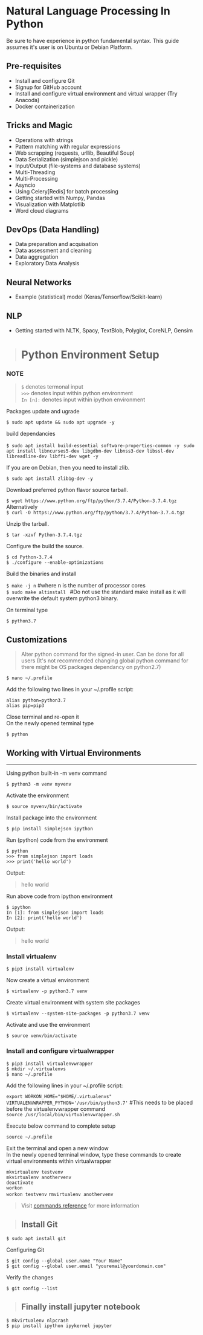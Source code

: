 # **Natural Language Processing In Python**

Be sure to have experience in python fundamental syntax. This guide assumes it's user is on Ubuntu or Debian Platform.

## Pre-requisites 
- Install and configure Git
- Signup for GitHub account
- Install and configure virtual environment and virtual wrapper (Try Anacoda)
- Docker containerization

## Tricks and Magic
- Operations with strings
- Pattern matching with regular expressions
- Web scrapping (requests, urllib, Beautiful Soup)
- Data Serialization (simplejson and pickle)
- Input/Output (file-systems and database systems)
- Multi-Threading
- Multi-Processing
- Asyncio
- Using Celery[Redis] for batch processing
- Getting started with Numpy, Pandas
- Visualization with Matplotlib
- Word cloud diagrams

## DevOps (Data Handling)
- Data preparation and acquisation
- Data assessment and cleaning
- Data aggregation
- Exploratory Data Analysis

## Neural Networks
- Example (statistical) model (Keras/Tensorflow/Scikit-learn)

## NLP
- Getting started with NLTK, Spacy, TextBlob, Polyglot, CoreNLP, Gensim


> # Python Environment Setup

### **NOTE**
>    `$` denotes termonal input  
>    `>>>`  denotes input within python environment  
>  `In [n]:` denotes input within ipython environment

Packages update and ugrade  

`$ sudo apt update && sudo apt upgrade -y`  

build dependancies  

`$ sudo apt install build-essential software-properties-common -y ` 
` sudo apt install libncurses5-dev libgdbm-dev libnss3-dev libssl-dev libreadline-dev libffi-dev wget -y
`

If you are on Debian, then you need to install zlib.

`$ sudo apt install zlib1g-dev -y `

Download preferred python flavor source tarball.

`$ wget https://www.python.org/ftp/python/3.7.4/Python-3.7.4.tgz `   
Alternatively   
`$ curl -O https://www.python.org/ftp/python/3.7.4/Python-3.7.4.tgz `  

Unzip the tarball.

`$ tar -xzvf Python-3.7.4.tgz `

Configure the build the source.

`$ cd Python-3.7.4`  
`$ ./configure --enable-optimizations`  

Build the binaries and install

`$ make -j n`  #where n is the number of processor cores  
`$ sudo make altinstall `  #Do not use the standard make install as it will overwrite the default system python3 binary. 

On terminal type

`$ python3.7 `

## Customizations

> Alter python command for the signed-in user. Can be done for all users (It's not recommended changing global python command for there might be OS packages dependancy on python2.7)

`$ nano ~/.profile `  

Add the following two lines in your ~/.profile script:

` alias python=python3.7 `  
` alias pip=pip3 ` 

Close terminal and re-open it    
On the newly opened terminal type 

`$ python `


## Working with Virtual Environments
---

Using python built-in -m venv command

`$ python3 -m venv myvenv `

Activate the environment

`$ source myvenv/bin/activate `

Install package into the environment

`$ pip install simplejson ipython`

Run (python) code from the environment

`$ python `  
`>>> from simplejson import loads`   
`>>> print('hello world')`  

Output:
> hello world

Run above code from ipython environment

`$ ipython `  
`In [1]: from simplejson import loads`   
`In [2]: print('hello world')` 

Output:
> hello world
 
### Install virtualenv
`$ pip3 install virtualenv  `  

Now create a virtual environment

`$ virtualenv -p python3.7 venv `

Create virtual environment with system site packages

`$ virtualenv --system-site-packages -p python3.7 venv `

Activate and use the environment

`$ source venv/bin/activate `  

### Install and configure virtualwrapper

`$ pip3 install virtualenvwrapper `  
`$ mkdir ~/.virtualenvs `  
`$ nano ~/.profile`  

Add the following lines in your ~/.profile script:

` export WORKON_HOME="$HOME/.virtualenvs" ` 
` VIRTUALENVWRAPPER_PYTHON='/usr/bin/python3.7' `  #This needs to be placed before the virtualenvwrapper command  
` source /usr/local/bin/virtualenvwrapper.sh `  

Execute below command to complete setup

` source ~/.profile `  

Exit the terminal and open a new window   
In the newly opened terminal window, type these commands to create virtual environments within virtualwrapper

` mkvirtualenv testvenv `  
` mkvirtualenv anothervenv `   
` deactivate `   
` workon `   
` workon testvenv `
` rmvirtualenv anothervenv `

> Visit [commands reference](https://virtualenvwrapper.readthedocs.io/en/latest/command_ref.html) for more information


> ## Install Git

`$ sudo apt install git `

Configuring Git 

`$ git config --global user.name "Your Name" `  
`$ git config --global user.email "youremail@yourdomain.com"`  

Verify the changes

`$ git config --list `

> ## Finally install jupyter notebook

`$ mkvirtualenv nlpcrash `  
`$ pip install ipython ipykernel jupyter `  
